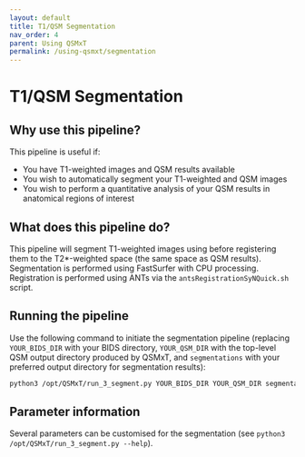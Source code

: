 ```yaml
---
layout: default
title: T1/QSM Segmentation
nav_order: 4
parent: Using QSMxT
permalink: /using-qsmxt/segmentation
---
```


<head>
  <link rel="stylesheet" href="https://maxcdn.bootstrapcdn.com/bootstrap/3.4.1/css/bootstrap.min.css">
  <script src="https://ajax.googleapis.com/ajax/libs/jquery/3.6.0/jquery.min.js"></script>
  <script src="https://maxcdn.bootstrapcdn.com/bootstrap/3.4.1/js/bootstrap.min.js"></script>
</head>

# T1/QSM Segmentation

## Why use this pipeline?

This pipeline is useful if:

 - You have T1-weighted images and QSM results available
 - You wish to automatically segment your T1-weighted and QSM images
 - You wish to perform a quantitative analysis of your QSM results in anatomical regions of interest

## What does this pipeline do?

This pipeline will segment T1-weighted images using before registering them to the T2\*-weighted space (the same space as QSM results). Segmentation is performed using FastSurfer with CPU processing. Registration is performed using ANTs via the `antsRegistrationSyNQuick.sh` script.

## Running the pipeline

Use the following command to initiate the segmentation pipeline (replacing `YOUR_BIDS_DIR` with your BIDS directory, `YOUR_QSM_DIR` with the top-level QSM output directory produced by QSMxT, and `segmentations` with your preferred output directory for segmentation results):

```bash
python3 /opt/QSMxT/run_3_segment.py YOUR_BIDS_DIR YOUR_QSM_DIR segmentations
```

## Parameter information

Several parameters can be customised for the segmentation (see `python3 /opt/QSMxT/run_3_segment.py --help`).

<script>
$(document).ready(function(){
    $('[data-toggle="popover"]').popover();   
});
$("[data-toggle=popover]")
.popover({html:true})
</script>

